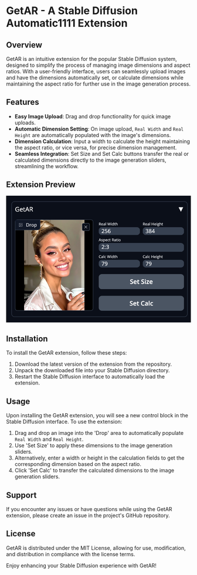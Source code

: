 # GetAR - A Stable Diffusion Automatic1111 Extension

## Overview
GetAR is an intuitive extension for the popular Stable Diffusion system, designed to simplify the process of managing image dimensions and aspect ratios. With a user-friendly interface, users can seamlessly upload images and have the dimensions automatically set, or calculate dimensions while maintaining the aspect ratio for further use in the image generation process.

## Features
- **Easy Image Upload**: Drag and drop functionality for quick image uploads.
- **Automatic Dimension Setting**: On image upload, `Real Width` and `Real Height` are automatically populated with the image's dimensions.
- **Dimension Calculation**: Input a width to calculate the height maintaining the aspect ratio, or vice versa, for precise dimension management.
- **Seamless Integration**: Set Size and Set Calc buttons transfer the real or calculated dimensions directly to the image generation sliders, streamlining the workflow.

## Extension Preview
![GetAR Extension Preview](screen.png)

## Installation
To install the GetAR extension, follow these steps:
1. Download the latest version of the extension from the repository.
2. Unpack the downloaded file into your Stable Diffusion directory.
3. Restart the Stable Diffusion interface to automatically load the extension.

## Usage
Upon installing the GetAR extension, you will see a new control block in the Stable Diffusion interface. To use the extension:
1. Drag and drop an image into the 'Drop' area to automatically populate `Real Width` and `Real Height`.
2. Use 'Set Size' to apply these dimensions to the image generation sliders.
3. Alternatively, enter a width or height in the calculation fields to get the corresponding dimension based on the aspect ratio.
4. Click 'Set Calc' to transfer the calculated dimensions to the image generation sliders.

## Support
If you encounter any issues or have questions while using the GetAR extension, please create an issue in the project's GitHub repository.

## License
GetAR is distributed under the MIT License, allowing for use, modification, and distribution in compliance with the license terms.

Enjoy enhancing your Stable Diffusion experience with GetAR!
